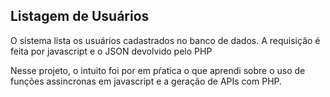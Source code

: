 ## Listagem de Usuários

O sistema lista os usuários cadastrados no banco de dados.
A requisição é feita por javascript e o JSON devolvido pelo PHP

Nesse projeto, o intuito foi por em pŕatica o que aprendi sobre o uso de funções assincronas em javascript e a geração de APIs com PHP.
